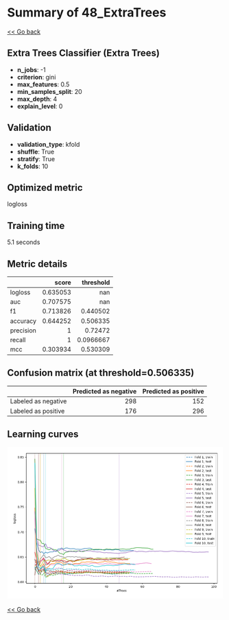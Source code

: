 # Summary of 48_ExtraTrees

[<< Go back](../README.md)


## Extra Trees Classifier (Extra Trees)
- **n_jobs**: -1
- **criterion**: gini
- **max_features**: 0.5
- **min_samples_split**: 20
- **max_depth**: 4
- **explain_level**: 0

## Validation
 - **validation_type**: kfold
 - **shuffle**: True
 - **stratify**: True
 - **k_folds**: 10

## Optimized metric
logloss

## Training time

5.1 seconds

## Metric details
|           |    score |   threshold |
|:----------|---------:|------------:|
| logloss   | 0.635053 | nan         |
| auc       | 0.707575 | nan         |
| f1        | 0.713826 |   0.440502  |
| accuracy  | 0.644252 |   0.506335  |
| precision | 1        |   0.72472   |
| recall    | 1        |   0.0966667 |
| mcc       | 0.303934 |   0.530309  |


## Confusion matrix (at threshold=0.506335)
|                     |   Predicted as negative |   Predicted as positive |
|:--------------------|------------------------:|------------------------:|
| Labeled as negative |                     298 |                     152 |
| Labeled as positive |                     176 |                     296 |

## Learning curves
![Learning curves](learning_curves.png)

[<< Go back](../README.md)
